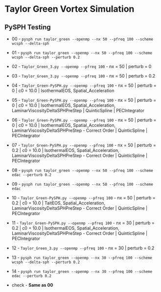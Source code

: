 # Taylor Green Vortex Simulation

## PySPH Testing

* 00 - `pysph run taylor_green --openmp --nx 50 --pfreq 100 --scheme wcsph --delta-sph`


* 01 - `pysph run taylor_green --openmp --nx 50 --pfreq 100 --scheme wcsph --delta-sph --perturb 0.2`

* 02 - `Taylor_Green_3.py --openmp --pfreq 100` - nx = 50 | perturb = 0

* 03 - `Taylor_Green_3.py --openmp --pfreq 100` - nx = 50 | perturb = 0.2

* 04 - `Taylor_Green-PySPH.py --openmp --pfreq 100` - nx = 50 | perturb = 0 | c0 = 10.0 | IsothermalEOS, Spatial_Acceleration

* 05 - `Taylor_Green-PySPH.py --openmp --pfreq 100` - nx = 50 | perturb = 0 | c0 = 10.0 | IsothermalEOS, Spatial_Acceleration, LaminarViscosityDeltaSPHPreStep | QuinticSpline | PECIntegrator

* 06 - `Taylor_Green-PySPH.py --openmp --pfreq 100` - nx = 50 | perturb = 0 | c0 = 10.0 | IsothermalEOS, Spatial_Acceleration, LaminarViscosityDeltaSPHPreStep - Correct Order | QuinticSpline | PECIntegrator

* 07 - `Taylor_Green-PySPH.py --openmp --pfreq 100` - nx = 50 | perturb = 0.2 | c0 = 10.0 | IsothermalEOS, Spatial_Acceleration, LaminarViscosityDeltaSPHPreStep - Correct Order | QuinticSpline | PECIntegrator

* 08 - `pysph run taylor_green --openmp --nx 50 --pfreq 100 --scheme edac --perturb 0.2`

* 09 - `pysph run taylor_green --openmp --nx 50 --pfreq 100 --scheme edac `

* 10 - `Taylor_Green-PySPH.py --openmp --pfreq 100` - nx = 50 | perturb = 0.2 | c0 = 10.0 | TaitEOS, Spatial_Acceleration, LaminarViscosityDeltaSPHPreStep - Correct Order | QuinticSpline | PECIntegrator

* 11 - `Taylor_Green-PySPH.py --openmp --pfreq 100` - nx = 30 | perturb = 0.2 | c0 = 10.0 | IsothermalEOS, Spatial_Acceleration, LaminarViscosityDeltaSPHPreStep - Correct Order | QuinticSpline | PECIntegrator

* 12 - `Taylor_Green_3.py --openmp --pfreq 100` - nx = 30 | perturb = 0.2

* 13 - `pysph run taylor_green --openmp --nx 30 --pfreq 100 --scheme wcsph --delta-sph --perturb 0.2`

* 14 - `pysph run taylor_green --openmp --nx 30 --pfreq 100 --scheme edac --perturb 0.2`




* check - **Same as 00**